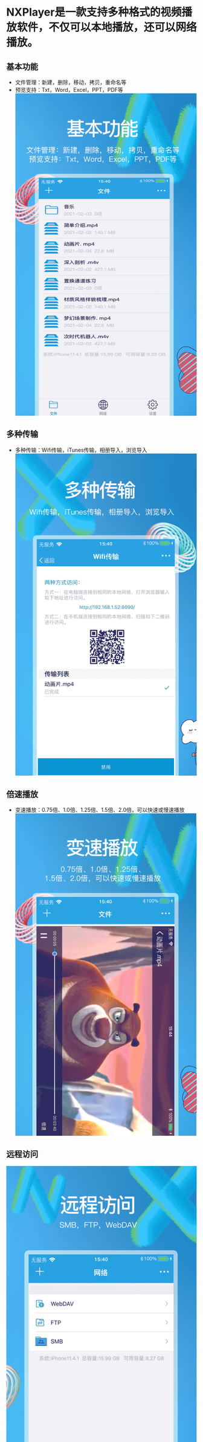 <code>
  <script async src="https://pagead2.googlesyndication.com/pagead/js/adsbygoogle.js"></script>
  <!-- HeaderFooterAD -->
  <ins class="adsbygoogle"
        style="display:block"
        data-ad-client="ca-pub-6694280780402885"
        data-ad-slot="9902930001"
        data-ad-format="auto"
        data-full-width-responsive="true"></ins>
  <script>(adsbygoogle = window.adsbygoogle || []).push({}); </script>
</code>

# NXPlayer是一款支持多种格式的视频播放软件，不仅可以本地播放，还可以网络播放。

## 基本功能
* 文件管理：新建，删除，移动，拷贝，重命名等
* 预览支持：Txt，Word，Excel，PPT，PDF等
![](./support_files/1.png)

## 多种传输
* 多种传输：Wifi传输，iTunes传输，相册导入，浏览导入
![](./support_files/3.png)

## 倍速播放
* 变速播放：0.75倍、1.0倍、1.25倍、1.5倍、2.0倍，可以快速或慢速播放
![](./support_files/2.png)

## 远程访问
![](./support_files/4.png)

## 超级强大
![](./support_files/5.png)

## 联系我们
* 邮箱：zhulongfei28@gmail.com


